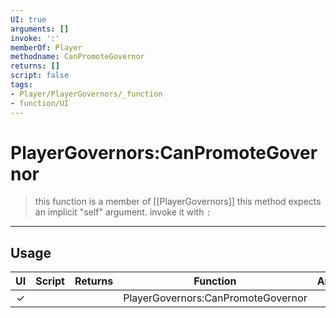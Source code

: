 ```yaml
---
UI: true
arguments: []
invoke: ':'
memberOf: Player
methodname: CanPromoteGovernor
returns: []
script: false
tags:
- Player/PlayerGovernors/_function
- function/UI
---
```

# PlayerGovernors:CanPromoteGovernor
> this function is a member of [[PlayerGovernors]]
> this method expects an implicit "self" argument. invoke it with `:`
-----
## Usage
|  UI | Script | Returns | Function | Arguments |
|:---:|:------:|-------:|:--------:|:---------|
|✓| ||PlayerGovernors:CanPromoteGovernor||
